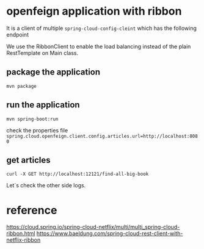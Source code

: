 # openfeign application with ribbon

It is a client of multiple `spring-cloud-config-cleint`
which has the following endpoint

We use the RibbonClient to enable the load balancing instead of the plain RestTemplate on Main class.

## package the application
```shell
mvn package
```

## run the application
```shell
mvn spring-boot:run
```
check the properties file
`spring.cloud.openfeign.client.config.articles.url=http://localhost:8080`

## get articles
```shell
curl -X GET http://localhost:12121/find-all-big-book 
```

Let`s check the other side logs.

# reference
https://cloud.spring.io/spring-cloud-netflix/multi/multi_spring-cloud-ribbon.html
https://www.baeldung.com/spring-cloud-rest-client-with-netflix-ribbon
